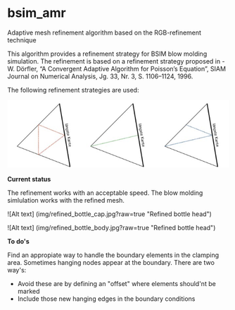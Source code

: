 # bsim_amr
Adaptive mesh refinement algorithm based on the RGB-refinement technique

This algorithm provides a refinement strategy for BSIM blow molding simulation. The refinement is based on a refinement strategy proposed in 
-W. Dörfler, “A Convergent Adaptive Algorithm for Poisson’s Equation”, SIAM
Journal on Numerical Analysis, Jg. 33, Nr. 3, S. 1106–1124, 1996.


The following refinement strategies are used:

![Alt text](img/ref_strategy.jpg?raw=true "Refinement strategy")

**Current status**

The refinement works with an acceptable speed. The blow molding simlulation works with the refined mesh.

![Alt text] (img/refined_bottle_cap.jpg?raw=true "Refined bottle head")



![Alt text] (img/refined_bottle_body.jpg?raw=true "Refined bottle head")

**To do's**

Find an appropiate way to handle the boundary elements in the clamping area. Sometimes hanging nodes appear
at the boundary. There are two way's: 

- Avoid these are by defining an "offset" where elements should'nt be marked
- Include those new hanging edges in the boundary conditions